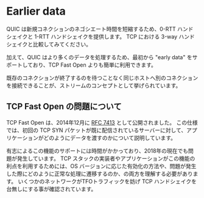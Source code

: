 # Earlier data

QUIC は新規コネクションのネゴシエート時間を短縮するため、0-RTT ハンドシェイクと 1-RTT ハンドシェイクを提供します。
TCP における 3-way ハンドシェイクと比較してみてください。

加えて、QUIC はより多くのデータを処理するため、最初から "early data" をサポートしており、TCP Fast Open よりも簡単に利用できます。

既存のコネクションが終了するのを待つことなく同じホストへ別のコネクションを接続できることが、ストリームのコンセプトとして挙げられています。



## TCP Fast Open の問題について

TCP Fast Open は、2014年12月に [RFC 7413](https://tools.ietf.org/html/rfc7413) として公開されました。
この仕様では、初回の TCP SYN パケットが既に配信されているサーバーに対して、アプリケーションがどのようにデータを渡すのかについて説明しています。

有志によるこの機能のサポートには時間がかかっており、2018年の現在でも問題が発生しています。
TCP スタックの実装者やアプリケーションがこの機能の利点を利用するためには、OS バージョンに応じた有効化の方法や、問題が発生した際にどのように正常な処理に遷移するのか、の両方を理解する必要があります。
いくつかのネットワークがTFOトラフィックを妨げ TCP ハンドシェイクを台無しにする事が確認されています。

